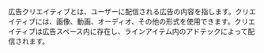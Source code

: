 広告クリエイティブとは、ユーザーに配信される広告の内容を指します。クリエイティブには、画像、動画、オーディオ、その他の形式を使用できます。クリエイティブは広告スペース内に存在し、ラインアイテム内のアドテックによって配信されます。
